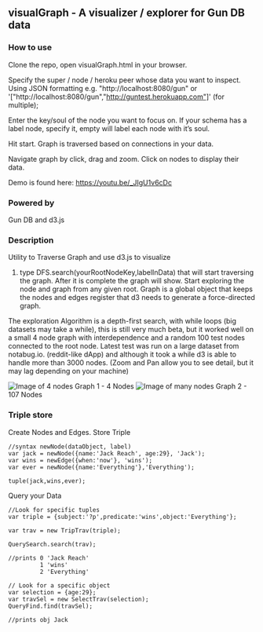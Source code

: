 ## visualGraph - A visualizer / explorer for Gun DB data

### How to use

Clone the repo, open visualGraph.html in your browser.

Specify the super / node / heroku peer whose data you want to inspect.
Using JSON formatting e.g. "http://localhost:8080/gun" or '["http://localhost:8080/gun","http://guntest.herokuapp.com"]' (for multiple);

Enter the key/soul of the node you want to focus on.
If your schema has a label node, specify it, empty will label each node with it’s soul.

Hit start. Graph is traversed based on connections in your data.

Navigate graph by click, drag and zoom.
Click on nodes to display their data.

Demo is found here: https://youtu.be/_JIgU1v6cDc

### Powered by

Gun DB and d3.js


### Description

Utility to Traverse Graph and use d3.js to visualize

1. type DFS.search(yourRootNodeKey,labelInData)
that will start traversing the graph.
After it is complete the graph will show.
Start exploring the node and graph from any given root.
Graph is a global object that keeps the nodes and edges register that d3 needs to generate a force-directed graph.

The exploration Algorithm is a depth-first search, with while loops (big datasets may take a while), this is still very much beta, but it worked well on a small 4 node graph with interdependence and a random 100 test nodes connected to the root node.
Latest test was run on a large dataset from notabug.io. (reddit-like dApp) and although it took a while d3 is able to handle more than 3000 nodes. (Zoom and Pan allow you to see detail, but it may lag depending on your machine)

![Image of 4 nodes](https://i.imgur.com/eHxNnof.png)
Graph 1 - 4 Nodes
![Image of many nodes](https://i.imgur.com/Vap9pQn.png)
Graph 2 - 107 Nodes

### Triple store

Create Nodes and Edges. Store Triple
```
//syntax newNode(dataObject, label)
var jack = newNode({name:'Jack Reach', age:29}, 'Jack');
var wins = newEdge({when:'now'}, 'wins');
var ever = newNode({name:'Everything'},'Everything');

tuple(jack,wins,ever);
```
Query your Data
```
//Look for specific tuples
var triple = {subject:'?p',predicate:'wins',object:'Everything'};

var trav = new TripTrav(triple);

QuerySearch.search(trav);

//prints 0 'Jack Reach'
         1 'wins'
         2 'Everything'

// Look for a specific object
var selection = {age:29};
var travSel = new SelectTrav(selection);
QueryFind.find(travSel);

//prints obj Jack
```
